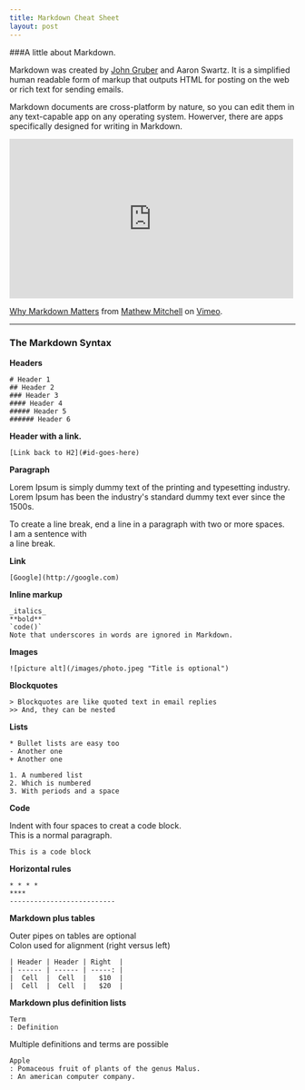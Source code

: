 ```yaml
---
title: Markdown Cheat Sheet
layout: post
---
```

###A little about Markdown.  

Markdown was created by [John Gruber](http://daringfireball.net) and Aaron Swartz. It is a simplified human readable form of markup that outputs HTML for posting on the web or rich text for sending emails.

Markdown documents are cross-platform by nature, so you can edit them in any text-capable app on any operating system. Howerver, there are apps specifically designed for writing in Markdown.

<div class="video">
<iframe src="http://player.vimeo.com/video/55297514?byline=0&amp;portrait=0" width="500" height="281" frameborder="0" webkitAllowFullScreen mozallowfullscreen allowFullScreen></iframe> 
</div>
<p><a href="http://vimeo.com/55297514">Why Markdown Matters</a> from <a href="http://vimeo.com/mathewmitchell">Mathew Mitchell</a> on <a href="http://vimeo.com">Vimeo</a>.</p>


---

### The Markdown Syntax

**Headers**

    # Header 1
    ## Header 2
    ### Header 3
	#### Header 4
	##### Header 5
	###### Header 6

**Header with a link.**   

    [Link back to H2](#id-goes-here)

**Paragraph**

Lorem Ipsum is simply dummy text of the printing and typesetting industry. Lorem Ipsum has been the industry's standard dummy text ever since the 1500s. 

To create a line break, end a line in a paragraph with two or more spaces.  
I am a sentence with  
a line break.

**Link**

    [Google](http://google.com)

**Inline markup**
	
	_italics_
 	**bold**
 	`code()`
 	Note that underscores in words are ignored in Markdown.

**Images**
    
    ![picture alt](/images/photo.jpeg "Title is optional")   
    
**Blockquotes**

    > Blockquotes are like quoted text in email replies
    >> And, they can be nested

**Lists**

    * Bullet lists are easy too
    - Another one
    + Another one

    1. A numbered list
    2. Which is numbered
    3. With periods and a space

**Code**  

Indent with four spaces to creat a code block.  
This is a normal paragraph.  

    This is a code block 

**Horizontal rules**

	* * * *
	****
	--------------------------

**Markdown plus tables**

Outer pipes on tables are optional  
Colon used for alignment (right versus left)

	| Header | Header | Right  |
	| ------ | ------ | -----: |
	|  Cell  |  Cell  |   $10  |
	|  Cell  |  Cell  |   $20  |

**Markdown plus definition lists**

	Term
	: Definition

Multiple definitions and terms are possible

	Apple
	: Pomaceous fruit of plants of the genus Malus.
	: An american computer company.  
